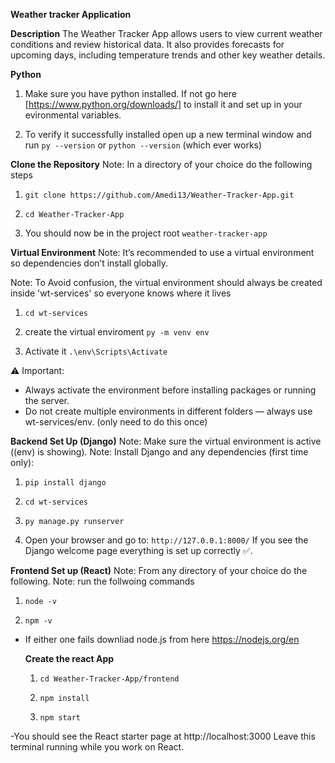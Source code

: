 **Weather tracker Application** 

**Description** 
The Weather Tracker App allows users to view current weather conditions and review historical data. It also provides forecasts for upcoming days, including temperature trends and other key weather details.

**Python**
1. Make sure you have python installed. If not go here [https://www.python.org/downloads/] to install it and set up in your evironmental variables. 

2. To verify it successfully installed open up a new terminal window and run `py --version` or `python --version` (which ever works)

**Clone the Repository**
Note: In a directory of your choice do the following steps

1. `git clone https://github.com/Amedi13/Weather-Tracker-App.git`

2. `cd Weather-Tracker-App` 

3. You should now be in the project root
    `weather-tracker-app` 

**Virtual Environment** 
Note: It’s recommended to use a virtual environment so dependencies don’t install globally.

Note: To Avoid confusion, the virtual environment should always be created inside 'wt-services' so everyone knows where it lives

1. `cd wt-services` 

2. create the virtual enviroment `py -m venv env`

3. Activate it `.\env\Scripts\Activate`

⚠️ Important:
- Always activate the environment before installing packages or running the server.
- Do not create multiple environments in different folders — always use wt-services/env.  (only need to do this once)

**Backend Set Up (Django)**
Note: Make sure the virtual environment is active ((env) is showing).
Note: Install Django and any dependencies (first time only):

1. `pip install django`

2. `cd wt-services`

3. `py manage.py runserver`

3. Open your browser and go to:
    `http://127.0.0.1:8000/`
    If you see the Django welcome page everything is set up correctly ✅.


**Frontend Set up (React)**
Note: From any directory of your choice do the following. 
Note: run the follwoing commands

1. `node -v` 

2. `npm -v`

- If either one fails downliad node.js from here https://nodejs.org/en 

    **Create the react App**

    1. `cd Weather-Tracker-App/frontend`

    2. `npm install`

    4. `npm start`

-You should see the React starter page at http://localhost:3000
Leave this terminal running while you work on React.

